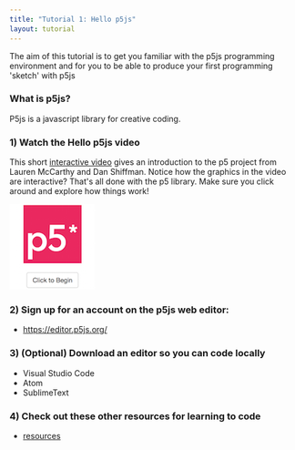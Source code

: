 ```yaml
---
title: "Tutorial 1: Hello p5js"
layout: tutorial
---
```


<p class="lead">
  The aim of this tutorial is to get you familiar with the p5js programming 
  environment and for you to be able to produce your first programming 'sketch'
  with p5js
</p>

### What is p5js?

P5js is a javascript library for creative coding.

<!-- Idea for a 'what is' introductory interactive -->

### 1) Watch the Hello p5js video

This short [interactive video](http://hello.p5js.org/) gives an introduction to
the p5 project from Lauren McCarthy and Dan Shiffman. Notice how the graphics in
the video are interactive? That's all done with the p5 library. Make sure you
click around and explore how things work!

[![hello.p5js.org](./images/hello.p5js.org.png)](http://hello.p5js.org)

<!-- TODO: I'd like to embed the hello p5js video, but it requires an extra click.
<div class="video-container">
<iframe src="http://hello.p5js.org/" height="315" width="560" 
  allowfullscreen="" frameborder="0">
</div>
-->

### 2) Sign up for an account on the p5js web editor:

* <https://editor.p5js.org/>

### 3) (Optional) Download an editor so you can code locally

* Visual Studio Code
* Atom
* SublimeText

### 4) Check out these other resources for learning to code

* [resources]({{site.baseurl}}/resources)